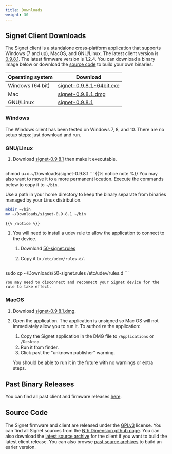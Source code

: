 ```yaml
---
title: Downloads
weight: 30
---
```


## Signet Client Downloads

The Signet client is a standalone cross-platform application that supports Windows (7 and up), MacOS, and GNU/Linux. The latest client version is [0.9.8.1](/signet/release-notes/20180120_signet-client-0.9.8-notes).  The latest firmware version is 1.2.4. You can download a binary image below or download the [source code](#source-code) to build your own binaries.

Operating system      | Download
----------------------|---------------
Windows (64 bit)      | [signet-0.9.8.1-64bit.exe](https://nthdimtech.com/downloads/signet-releases/0.9.8/windows/signet-0.9.8.1-64bit.exe)
Mac                   | [signet-0.9.8.1.dmg](https://nthdimtech.com/downloads/signet-releases/0.9.8/macos/signet-0.9.8.1.dmg)
GNU/Linux             | [signet-0.9.8.1](https://nthdimtech.com/downloads/signet-releases/0.9.8/gnu-linux/signet-0.9.8.1)

### Windows

The Windows client has been tested on Windows 7, 8, and 10. There are no setup steps: just download and run.

### GNU/Linux

1. Download
[signet-0.9.8.1](https://nthdimtech.com/downloads/signet-releases/0.9.8/gnu-linux/signet-0.9.8.1)
then make it executable.

	```bash
chmod u+x ~/Downloads/signet-0.9.8.1
	```
	{{% notice note %}}
You may also want to move it to a more permanent location. Execute the commands below to copy
it to `~/bin`.

Use a path in your home directory to keep the binary separate from binaries managed by
your Linux distribution.

```bash
mkdir ~/bin
mv ~/Downloads/signet-0.9.8.1 ~/bin
```
	{{% /notice %}}

1. You will need to install a udev
rule to allow the application to connect to the device.

	1. Download [50-signet.rules](https://nthdimtech.com/downloads/signet-releases/0.9.8/gnu-linux/50-signet.rules)
	1. Copy it to `/etc/udev/rules.d/`.

		```bash
sudo cp ~/Downloads/50-signet.rules /etc/udev/rules.d
		```

	You may need to disconnect and reconnect your Signet device for the rule to take effect.

### MacOS

1. Download [signet-0.9.8.1.dmg](https://nthdimtech.com/downloads/signet-releases/0.9.8/macos/signet-0.9.8.1.dmg).
1. Open the application.
	The application is unsigned so Mac OS will not immediately allow you to run it. To authorize the application:
	1. Copy the Signet application in the DMG file to `/Applications` or `/Desktop`.
	1. Run it from finder.
	1. Click past the "unknown publisher" warning.

	You should be able to run it in the future 
	with no warnings or extra steps.

## Past Binary Releases

You can find all past client and firmware releases [here](https://nthdimtech.com/downloads/signet-releases).

## Source Code

The Signet firmware and client are released under the [GPLv3](https://www.gnu.org/licenses/gpl.txt) license. You can find all Signet sources from the [Nth Dimension github page](https://www.github.com/nthdimtech). You can also download the [latest source archive](https://nthdimtech.com/downloads/signet-releases/sources/signet-desktop-client-0.9.8.1.tar.bz2) for the client if you want to build the latest client release. You can also browse [past source archives](https://nthdimtech.com/downloads/signet-releases/sources/) to build an earier version.
